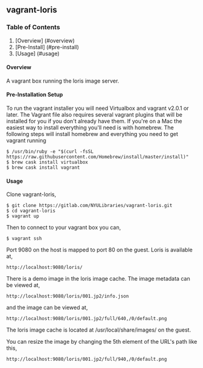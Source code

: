 ## vagrant-loris


### Table of Contents

1. [Overview] (#overview)
2. [Pre-Install] (#pre-install)
3. [Usage] (#usage)


#### Overview

A vagrant box running the loris image server.


#### Pre-Installation Setup

To run the vagrant installer you will need Virtualbox  and vagrant v2.0.1 or later. The Vagrant file also requires several vagrant plugins that will be installed for you if you don't already have them. If you're on a Mac the easiest way to install everything you'll need is with homebrew.  The following steps will install homebrew and everything you need to get vagrant running


    $ /usr/bin/ruby -e "$(curl -fsSL https://raw.githubusercontent.com/Homebrew/install/master/install)"
    $ brew cask install virtualbox
    $ brew cask install vagrant


#### Usage

Clone vagrant-loris,

    $ git clone https://gitlab.com/NYULibraries/vagrant-loris.git 
    $ cd vagrant-loris
    $ vagrant up


Then to connect to your vagrant box you can,

    $ vagrant ssh

Port 9080 on the host is mapped to port 80 on the guest.  Loris is available at,

    http://localhost:9080/loris/

 There is a demo image in the loris image cache.  The image metadata can be viewed at,

    http://localhost:9080/loris/001.jp2/info.json

and the image can be viewed at,

    http://localhost:9080/loris/001.jp2/full/640,/0/default.png

The loris image cache is located at /usr/local/share/images/ on the guest.

You can resize the image by changing the 5th element of the URL's path like this,

    http://localhost:9080/loris/001.jp2/full/940,/0/default.png
